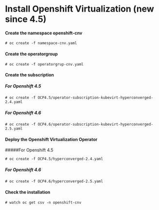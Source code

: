 # Install Openshift Virtualization (new since 4.5)

#### Create the namespace openshift-cnv
```
# oc create -f namespace-cnv.yaml
```

#### Create the operatorgroup
```
# oc create -f operatorgrup-cnv.yaml
```

#### Create the subscription

##### For Openshift 4.5
```
# oc create -f OCP4.5/operator-subscription-kubevirt-hyperconverged-2.4.yaml
```

##### For Openshift 4.6
```
# oc create -f OCP4.6/operator-subscription-kubevirt-hyperconverged-2.5.yaml
```

#### Deploy the Openshift Virtualization Operator

#####For Openshift 4.5
```
# oc create -f OCP4.5/hyperconverged-2.4.yaml
```

##### For Openshift 4.6
```
# oc create -f OCP4.6/hyperconverged-2.5.yaml
```

#### Check the installation
```
# watch oc get csv -n openshift-cnv
```
